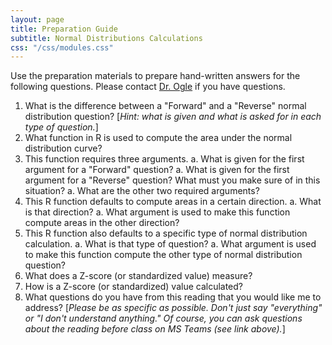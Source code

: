 ```yaml
---
layout: page
title: Preparation Guide
subtitle: Normal Distributions Calculations
css: "/css/modules.css"
---
```


<div class="alert alert-warning">
Use the preparation materials to prepare hand-written answers for the following questions. Please contact <a href="https://teams.microsoft.com/l/channel/19%3ad26a8cc37740458aaf93fe10815c9eb1%40thread.tacv2/Questions%2520-%2520Preparation%2520Guide?groupId=1c605bf3-86b9-4b57-8b0c-1753c67bf54a&tenantId=b70d8bab-80b6-4766-b5da-fcfdabdf71c7" target="_blank">Dr. Ogle</a> if you have questions.
</div>

1. What is the difference between a "Forward" and a "Reverse" normal distribution question? [*Hint: what is given and what is asked for in each type of question.*]
1. What function in R is used to compute the area under the normal distribution curve?
1. This function requires three arguments.
    a. What is given for the first argument for a "Forward" question?
    a. What is given for the first argument for a "Reverse" question? What must you make sure of in this situation?
    a. What are the other two required arguments?
1. This R function defaults to compute areas in a certain direction.
    a. What is that direction?
    a. What argument is used to make this function compute areas in the other direction?
1. This R function also defaults to a specific type of normal distribution calculation.
    a. What is that type of question?
    a. What argument is used to make this function compute the other type of normal distribution question?
1. What does a Z-score (or standardized value) measure?
1. How is a Z-score (or standardized) value calculated?
1. What questions do you have from this reading that you would like me to address? [*Please be as specific as possible. Don't just say "everything" or "I don't understand anything." Of course, you can ask questions about the reading before class on MS Teams (see link above).*]
